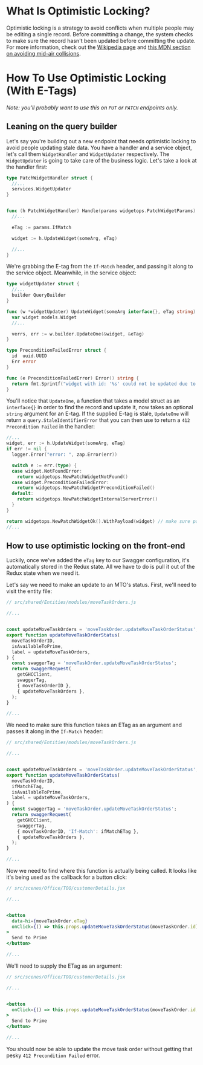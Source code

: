 # What Is Optimistic Locking?

Optimistic locking is a strategy to avoid conflicts when multiple people may be editing a single record. Before committing a change, the system checks to make sure the record hasn't been updated before committing the update. For more information, check out the [Wikipedia page](https://en.wikipedia.org/wiki/Optimistic_concurrency_control) and [this MDN section on avoiding mid-air collisions](https://developer.mozilla.org/en-US/docs/Web/HTTP/Headers/ETag#avoiding_mid-air_collisions).

# How To Use Optimistic Locking (With E-Tags)

*Note: you'll probably want to use this on `PUT` or `PATCH` endpoints only.*

## Leaning on the query builder

Let's say you're building out a new endpoint that needs optimistic locking to avoid people updating stale data. You have a handler and a service object, let's call them `WidgetHandler` and `WidgetUpdater` respectively. The `WidgetUpdater` is going to take care of the business logic. Let's take a look at the handler first:

```go
type PatchWidgetHandler struct {
  //...
  services.WidgetUpdater
}


func (h PatchWidgetHandler) Handle(params widgetops.PatchWidgetParams) middleware.Responder {
  //...

  eTag := params.IfMatch

  widget := h.UpdateWidget(someArg, eTag)

  //...
}
```

We're grabbing the E-tag from the `If-Match` header, and passing it along to the
service object. Meanwhile, in the service object:

```go
type widgetUpdater struct {
  //...
  builder QueryBuilder
}

func (w *widgetUpdater) UpdateWidget(someArg interface{}, eTag string) {
  var widget models.Widget
  //...

  verrs, err := w.builder.UpdateOne(&widget, &eTag)
}

type PreconditionFailedError struct {
  id  uuid.UUID
  Err error
}

func (e PreconditionFailedError) Error() string {
  return fmt.Sprintf("widget with id: '%s' could not be updated due to the record being stale", e.id.String())
}
```

You'll notice that `UpdateOne`, a function that takes a model struct as an
`interface{}` in order to find the record and update it, now takes an optional
`string` argument for an E-tag. If the supplied E-tag is stale, `UpdateOne` will
return a `query.StaleIdentifierError` that you can then use to return a `412
Precondition Failed` in the handler:

```go
//...
widget, err := h.UpdateWidget(someArg, eTag)
if err != nil {
  logger.Error("error: ", zap.Error(err))

  switch e := err.(type) {
  case widget.NotFoundError:
    return widgetops.NewPatchWidgetNotFound()
  case widget.PreconditionFailedError:
    return widgetops.NewPatchWidgetPreconditionFailed()
  default:
    return widgetops.NewPatchWidgetInternalServerError()
  }
}

return widgetops.NewPatchWidgetOk().WithPayload(widget) // make sure payload includes updated E-tag.
//...
```

## How to use optimistic locking on the front-end

Luckily, once we've added the `eTag` key to our Swagger configuration, it's
automatically stored in the Redux state. All we have to do is pull it out of the
Redux state when we need it.

Let's say we need to make an update to an MTO's status. First, we'll need to
visit the entity file:

```javascript
// src/shared/Entities/modules/moveTaskOrders.js

//...


const updateMoveTaskOrders = 'moveTaskOrder.updateMoveTaskOrderStatus';
export function updateMoveTaskOrderStatus(
  moveTaskOrderID,
  isAvailableToPrime,
  label = updateMoveTaskOrders,
) {
  const swaggerTag = 'moveTaskOrder.updateMoveTaskOrderStatus';
  return swaggerRequest(
    getGHCClient,
    swaggerTag,
    { moveTaskOrderID },
    { updateMoveTaskOrders },
  );
}

//...
```

We need to make sure this function takes an ETag as an argument and passes it
along in the `If-Match` header:

```javascript
// src/shared/Entities/modules/moveTaskOrders.js

//...


const updateMoveTaskOrders = 'moveTaskOrder.updateMoveTaskOrderStatus';
export function updateMoveTaskOrderStatus(
  moveTaskOrderID,
  ifMatchETag,
  isAvailableToPrime,
  label = updateMoveTaskOrders,
) {
  const swaggerTag = 'moveTaskOrder.updateMoveTaskOrderStatus';
  return swaggerRequest(
    getGHCClient,
    swaggerTag,
    { moveTaskOrderID, 'If-Match': ifMatchETag },
    { updateMoveTaskOrders },
  );
}

//...
```

Now we need to find where this function is actually being called. It looks like
it's being used as the callback for a button click:

```jsx
// src/scenes/Office/TOO/customerDetails.jsx

//...


<button
  data-hi={moveTaskOrder.eTag}
  onClick={() => this.props.updateMoveTaskOrderStatus(moveTaskOrder.id)}
>
  Send to Prime
</button>

//...
```

We'll need to supply the ETag as an argument:

```jsx
// src/scenes/Office/TOO/customerDetails.jsx

//...


<button
  onClick={() => this.props.updateMoveTaskOrderStatus(moveTaskOrder.id, moveTaskOrder.eTag)}
>
  Send to Prime
</button>

//...
```

You should now be able to update the move task order without getting that pesky
`412 Precondition Failed` error.
